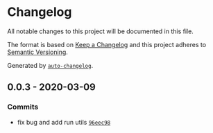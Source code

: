 # Changelog

All notable changes to this project will be documented in this file.

The format is based on [Keep a Changelog](https://keepachangelog.com/en/1.0.0/)
and this project adheres to [Semantic Versioning](https://semver.org/spec/v2.0.0.html).

Generated by [`auto-changelog`](https://github.com/CookPete/auto-changelog).

## 0.0.3 - 2020-03-09

### Commits

- fix bug and add run utils [`96eec98`](https://github.com/sw-yx/netlify-plugin-axe/commit/96eec983f3c75b5bf301a1bb56979d860c980b74)
